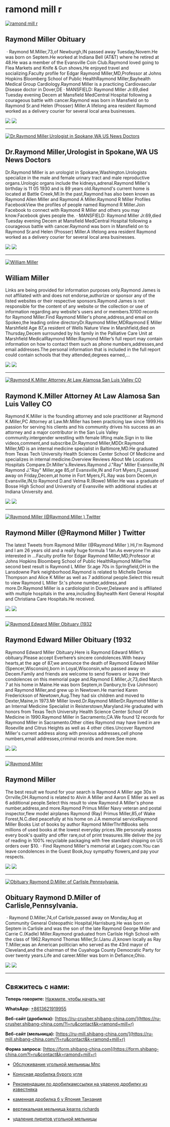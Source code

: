 # ramond mill r

<a href="https://swt.shibang-china.com/?l=ru&img&k=ramond+mill+r" target="_blank">![ramond mill r](http://static.shibang-china.com/all-800x300/126.jpg)</a>

## Raymond Miller Obituary
&nbsp;&#0183;&#32;Raymond M.Miller,73,of Newburgh,IN passed away Tuesday,Novem.He was born on Septem.He worked at Indiana Bell (AT&amp;T) where he retired at 48.He was a member of the Evansville Coin Club.Raymond loved going to Flea Markets and Knife &amp; Gun shows,He enjoyed travel and socializing.Faculty profile for Edgar Raymond Miller,MD,Professor at Johns Hopkins Bloomberg School of Public HealthRaymond Miller,Bayhealth Medical Group Cardiology.Raymond Miller is a practicing Cardiovascular Disease doctor in Dover,DE&nbsp;&#0183;&#32;MANSFIELD: Raymond Miller Jr.69,died Tuesday evening Decem at Mansfield MedCentral Hospital following a courageous battle with cancer.Raymond was born in Mansfield on to Raymond Sr.and Helen (Prosser) Miller.A lifelong area resident Raymond worked as a delivery courier for several local area businesses.


<a href="https://whatsapp.shibangsoft.com/WhatsApp.php" target="_blank" title="WhatsApp">![](http://static.shibang-china.com/icon/whatsapp.png)</a> <a href="https://swt.shibang-china.com/?l=ru&icon&k=ramond+mill+r" target="_blank">![](http://static.shibang-china.com/icon/chat-ru.png)</a>

---

<a href="https://swt.shibang-china.com/?l=ru&img&k=ramond+mill+r" target="_blank">![Dr.Raymond Miller,Urologist in Spokane,WA US News Doctors](http://static.shibang-china.com/all-800x300/538.jpg)</a>

## Dr.Raymond Miller,Urologist in Spokane,WA US News Doctors
Dr.Raymond Miller is an urologist in Spokane,Washington.Urologists specialize in the male and female urinary tract and male reproductive organs.Urologic organs include the kidneys,adrenal.Raymond Miller's birthday is 11 05 1930 and is 89 years old.Raymond's current home is located at Battle Creek,MI.In the past,Raymond has also been known as Raymond Allen Miller and Raymond A Miller.Raymond R Miller Profiles FacebookView the profiles of people named Raymond R Miller.Join Facebook to connect with Raymond R Miller and others you may know.Facebook gives people the.&nbsp;&#0183;&#32;MANSFIELD: Raymond Miller Jr.69,died Tuesday evening Decem at Mansfield MedCentral Hospital following a courageous battle with cancer.Raymond was born in Mansfield on to Raymond Sr.and Helen (Prosser) Miller.A lifelong area resident Raymond worked as a delivery courier for several local area businesses.


<a href="https://whatsapp.shibangsoft.com/WhatsApp.php" target="_blank" title="WhatsApp">![](http://static.shibang-china.com/icon/whatsapp.png)</a> <a href="https://swt.shibang-china.com/?l=ru&icon&k=ramond+mill+r" target="_blank">![](http://static.shibang-china.com/icon/chat-ru.png)</a>

---

<a href="https://swt.shibang-china.com/?l=ru&img&k=ramond+mill+r" target="_blank">![William Miller](http://static.shibang-china.com/all-800x300/881.jpg)</a>

## William Miller
Links are being provided for information purposes only.Raymond James is not affiliated with and does not endorse,authorize or sponsor any of the listed websites or their respective sponsors.Raymond James is not responsible for the content of any website or the collection or use of information regarding any website's users and or members.10100 records for Raymond Miller.Find Raymond Miller's phone,address,and email on Spokeo,the leading online directoryDr.Raymond Miller,MDRaymond E Miller Marshfield Age 87,a resident of Wells Nature View in Marshfield,died on Thursday,Decem surrounded by his family in the Palliative Care Unit at Marshfield MedicalRaymond Miller.Raymond Miller’s full report may contain information on how to contact them such as phone numbers,addresses,and email addresses.The personal information that is included in the full report could contain schools that they attended,degrees earned,…


<a href="https://whatsapp.shibangsoft.com/WhatsApp.php" target="_blank" title="WhatsApp">![](http://static.shibang-china.com/icon/whatsapp.png)</a> <a href="https://swt.shibang-china.com/?l=ru&icon&k=ramond+mill+r" target="_blank">![](http://static.shibang-china.com/icon/chat-ru.png)</a>

---

<a href="https://swt.shibang-china.com/?l=ru&img&k=ramond+mill+r" target="_blank">![Raymond K.Miller Attorney At Law Alamosa San Luis Valley CO](http://static.shibang-china.com/all-800x300/1266.jpg)</a>

## Raymond K.Miller Attorney At Law Alamosa San Luis Valley CO
Raymond K.Miller is the founding attorney and sole practitioner at Raymond K.Miller,PC Attorney at Law.Mr.Miller has been practicing law since 1999.His passion for serving his clients and his community drives his success as an attorney and a major contributor in the San Luis Valley community.intergender wrestling with female lifting male.Sign in to like videos,comment,and subscribe.Dr.Raymond Miller,MDDr.Raymond Miller,MD is an internal medicine specialist in Baltimore,MD.He graduated from Texas Tech University Health Sciences Center School Of Medicine and specializes in internal medicine.Overview Reviews About Me Locations Hospitals Compare.Dr.Miller's.Reviews.Raymond J.&quot;Ray&quot; Miller Evansville,IN Raymond J.&quot;Ray&quot; Miller,age 85,of Evansville,IN and Fort Myers,FL,passed away on Friday,Decem,at home in Fort Myers,FL.Ray was born Decem,in Evansville,IN,to Raymond D.and Velma R.(Rowe) Miller.He was a graduate of Bosse High School and University of Evansville with additional studies at Indiana University and.


<a href="https://whatsapp.shibangsoft.com/WhatsApp.php" target="_blank" title="WhatsApp">![](http://static.shibang-china.com/icon/whatsapp.png)</a> <a href="https://swt.shibang-china.com/?l=ru&icon&k=ramond+mill+r" target="_blank">![](http://static.shibang-china.com/icon/chat-ru.png)</a>

---

<a href="https://swt.shibang-china.com/?l=ru&img&k=ramond+mill+r" target="_blank">![Raymond Miller (@Raymond Miller ) Twitter](http://static.shibang-china.com/all-800x300/1195.jpg)</a>

## Raymond Miller (@Raymond Miller ) Twitter
The latest Tweets from Raymond Miller (@Raymond Miller ).Hi,I'm Raymond and I am 26 years old and a really huge formula 1 fan.As everyone I'm also interested in …Faculty profile for Edgar Raymond Miller,MD,Professor at Johns Hopkins Bloomberg School of Public HealthRaymond MillerThe second best result is Raymond L Miller Sr.age 70s in Springfield,OH in the Lansdowne Park neighborhood.Raymond is related to Michelle Denise Thompson and Alice K Miller as well as 7 additional people.Select this result to view Raymond L Miller Sr.'s phone number,address,and more.Dr.Raymond Miller is a cardiologist in Dover,Delaware and is affiliated with multiple hospitals in the area,including Bayhealth Kent General Hospital and Christiana Care Hospitals.He received.


<a href="https://whatsapp.shibangsoft.com/WhatsApp.php" target="_blank" title="WhatsApp">![](http://static.shibang-china.com/icon/whatsapp.png)</a> <a href="https://swt.shibang-china.com/?l=ru&icon&k=ramond+mill+r" target="_blank">![](http://static.shibang-china.com/icon/chat-ru.png)</a>

---

<a href="https://swt.shibang-china.com/?l=ru&img&k=ramond+mill+r" target="_blank">![Raymond Edward Miller Obituary (1932](http://static.shibang-china.com/all-800x300/897.jpg)</a>

## Raymond Edward Miller Obituary (1932
Raymond Edward Miller Obituary.Here is Raymond Edward Miller’s obituary.Please accept Everhere’s sincere condolences.With heavy hearts,at the age of 87,we announce the death of Raymond Edward Miller (Spencer,Wisconsin),born in Loyal,Wisconsin,who passed away on Decem.Family and friends are welcome to send flowers or leave their condolences on this memorial page and.Raymond E.Miller,Jr,73,died March 7 at his home in Maine.He was born Septem,in Danbury,to Eva (Johnson) and Raymond Miller,and grew up in Newtown.He married Karen Frederickson of Newtown,Aug.They had six children and moved to Dexter,Maine,in 1973.Mr Miller loved.Dr.Raymond MillerDr.Raymond Miller is an Internal Medicine Specialist in Reisterstown,Maryland.He graduated with honors from Texas Tech University Health Science Center School Of Medicine in 1990.Raymond Miller in Sacramento,CA.We found 12 records for Raymond Miller in Sacramento.Other cities Raymond may have lived in are Roseville and Citrus Heights as well as 4 other cities.Uncover Raymond Miller's current address along with previous addresses,cell phone numbers,email addresses,criminal records and more.See more.


<a href="https://whatsapp.shibangsoft.com/WhatsApp.php" target="_blank" title="WhatsApp">![](http://static.shibang-china.com/icon/whatsapp.png)</a> <a href="https://swt.shibang-china.com/?l=ru&icon&k=ramond+mill+r" target="_blank">![](http://static.shibang-china.com/icon/chat-ru.png)</a>

---

<a href="https://swt.shibang-china.com/?l=ru&img&k=ramond+mill+r" target="_blank">![Raymond Miller](http://static.shibang-china.com/all-800x300/1293.jpg)</a>

## Raymond Miller
The best result we found for your search is Raymond A Miller age 30s in Orrville,OH.Raymond is related to Alvin A Miller and Aaron E Miller as well as 6 additional people.Select this result to view Raymond A Miller's phone number,address,and more.Raymond Primus Miller Navy veteran and postal inspector,flew model airplanes Raymond (Ray) Primus Miller,85,of Wake Forest,N.C.died peacefully at his home on J.A memorial serviceRaymond Miller Books List of books by author Raymond MillerThriftBooks sells millions of used books at the lowest everyday prices.We personally assess every book's quality and offer rare,out of print treasures.We deliver the joy of reading in 100% recyclable packaging with free standard shipping on US orders over $10.&nbsp;&#0183;&#32;Find Raymond Miller's memorial at Legacy.com.You can leave condolences in the Guest Book,buy sympathy flowers,and pay your respects.


<a href="https://whatsapp.shibangsoft.com/WhatsApp.php" target="_blank" title="WhatsApp">![](http://static.shibang-china.com/icon/whatsapp.png)</a> <a href="https://swt.shibang-china.com/?l=ru&icon&k=ramond+mill+r" target="_blank">![](http://static.shibang-china.com/icon/chat-ru.png)</a>

---

<a href="https://swt.shibang-china.com/?l=ru&img&k=ramond+mill+r" target="_blank">![Obituary Raymond D.Miller of Carlisle,Pennsylvania.](http://static.shibang-china.com/all-800x300/680.jpg)</a>

## Obituary Raymond D.Miller of Carlisle,Pennsylvania.
&nbsp;&#0183;&#32;Raymond D.Miller,74,of Carlisle,passed away on Monday,Aug at Community General Osteopathic Hospital,Harrisburg.He was born on Septem in Carlisle and was the son of the late Raymond George Miller and Carrie C.(Kadle) Miller.Raymond graduated from Carlisle High School with the class of 1962.Raymond Thomas Miller,Sr.(Janu J),known locally as Ray T.Miller,was an American politician who served as the 43rd mayor of Cleveland,and the chairman of the Cuyahoga County Democratic Party for over twenty years.Life and career.Miller was born in Defiance,Ohio.

<a href="https://whatsapp.shibangsoft.com/WhatsApp.php" target="_blank" title="WhatsApp">![](http://static.shibang-china.com/icon/whatsapp.png)</a> <a href="https://swt.shibang-china.com/?l=ru&icon&k=ramond+mill+r" target="_blank">![](http://static.shibang-china.com/icon/chat-ru.png)</a>

---
## Свяжитесь с нами:

**Теперь говорите:** [Нажмите, чтобы начать чат](https://swt.shibang-china.com?l=ru&contact&k=ramond+mill+r)

**WhatsApp:**  [+8613621919955](https://whatsapp.shibangsoft.com/WhatsApp.php)

**Веб-сайт (дробилка):** [https://ru-crusher.shibang-china.com/](https://ru-crusher.shibang-china.com/?l=ru&contact&k=ramond+mill+r)

**Веб-сайт (мельница):** [https://ru-mill.shibang-china.com/](https://ru-mill.shibang-china.com/?l=ru&contact&k=ramond+mill+r)

**Форма запроса:** [https://form.shibang-china.com](https://form.shibang-china.com?l=ru&contact&k=ramond+mill+r)

* [Обслуживание угольной мельницы Мпс](../123/%D0%9E%D0%B1%D1%81%D0%BB%D1%83%D0%B6%D0%B8%D0%B2%D0%B0%D0%BD%D0%B8%D0%B5%20%D1%83%D0%B3%D0%BE%D0%BB%D1%8C%D0%BD%D0%BE%D0%B9%20%D0%BC%D0%B5%D0%BB%D1%8C%D0%BD%D0%B8%D1%86%D1%8B%20%D0%9C%D0%BF%D1%81.md)

* [Конусная дробилка бурого угля](../124/%D0%9A%D0%BE%D0%BD%D1%83%D1%81%D0%BD%D0%B0%D1%8F%20%D0%B4%D1%80%D0%BE%D0%B1%D0%B8%D0%BB%D0%BA%D0%B0%20%D0%B1%D1%83%D1%80%D0%BE%D0%B3%D0%BE%20%D1%83%D0%B3%D0%BB%D1%8F.md)

* [Рекомендации по дробилкамссылки на ударную дробилку из известняка](../122/%D0%A0%D0%B5%D0%BA%D0%BE%D0%BC%D0%B5%D0%BD%D0%B4%D0%B0%D1%86%D0%B8%D0%B8%20%D0%BF%D0%BE%20%D0%B4%D1%80%D0%BE%D0%B1%D0%B8%D0%BB%D0%BA%D0%B0%D0%BC%D1%81%D1%81%D1%8B%D0%BB%D0%BA%D0%B8%20%D0%BD%D0%B0%20%D1%83%D0%B4%D0%B0%D1%80%D0%BD%D1%83%D1%8E%20%D0%B4%D1%80%D0%BE%D0%B1%D0%B8%D0%BB%D0%BA%D1%83%20%D0%B8%D0%B7%20%D0%B8%D0%B7%D0%B2%D0%B5%D1%81%D1%82%D0%BD%D1%8F%D0%BA%D0%B0.md)

* [каменная дробилка б  у Япония Танзания](../124/%D0%BA%D0%B0%D0%BC%D0%B5%D0%BD%D0%BD%D0%B0%D1%8F%20%D0%B4%D1%80%D0%BE%D0%B1%D0%B8%D0%BB%D0%BA%D0%B0%20%D0%B1%20%20%D1%83%20%D0%AF%D0%BF%D0%BE%D0%BD%D0%B8%D1%8F%20%D0%A2%D0%B0%D0%BD%D0%B7%D0%B0%D0%BD%D0%B8%D1%8F.md)

* [вертикальная мельница kearns richards](../124/%D0%B2%D0%B5%D1%80%D1%82%D0%B8%D0%BA%D0%B0%D0%BB%D1%8C%D0%BD%D0%B0%D1%8F%20%D0%BC%D0%B5%D0%BB%D1%8C%D0%BD%D0%B8%D1%86%D0%B0%20kearns%20richards.md)

* [удаление пиритов угольной мельницы](../124/%D1%83%D0%B4%D0%B0%D0%BB%D0%B5%D0%BD%D0%B8%D0%B5%20%D0%BF%D0%B8%D1%80%D0%B8%D1%82%D0%BE%D0%B2%20%D1%83%D0%B3%D0%BE%D0%BB%D1%8C%D0%BD%D0%BE%D0%B9%20%D0%BC%D0%B5%D0%BB%D1%8C%D0%BD%D0%B8%D1%86%D1%8B.md)